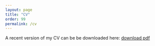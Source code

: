 ```yaml
---
layout: page
title: "CV"
order: 99
permalink: /cv
---
```


A recent version of my CV can be be downloaded here: [download pdf](/documents/cv.pdf)
